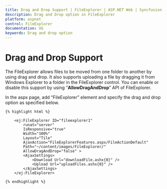 ```yaml
---
title: Drag and Drop Support | FileExplorer | ASP.NET Web | Syncfusion
description: Drag and Drop option in FileExplorer
platform: aspnet
control: FileExplorer
documentation: UG
keywords: Drag and drop option
---
```


# Drag and Drop Support

The FileExplorer allows files to be moved from one folder to another by using drag and drop. It also supports uploading a file by dragging it from Windows Explorer to a folder in the FileExplorer control. You can enable or disable this support by using “**AllowDragAndDrop**” API of FileExplorer.

In the aspx page, add “FileExplorer” element and specify the drag and drop option as specified below.


    {% highlight html %}

        <ej:FileExplorer ID="fileexplorer1" 
            runat="server"
            IsResponsive="true"
            Width="100%"
            Layout="Tile" 
            AjaxAction="FileExplorerFeatures.aspx/FileActionDefault"
            Path="~/content/images/FileExplorer/" 
            AllowDragAndDrop="false" >
            <AjaxSettings>
                <Download Url="downloadFile.ashx{0}" />
                <Upload Url="uploadFiles.ashx{0}" />
            </AjaxSettings>
        </ej:FileExplorer>

    {% endhighlight %}

